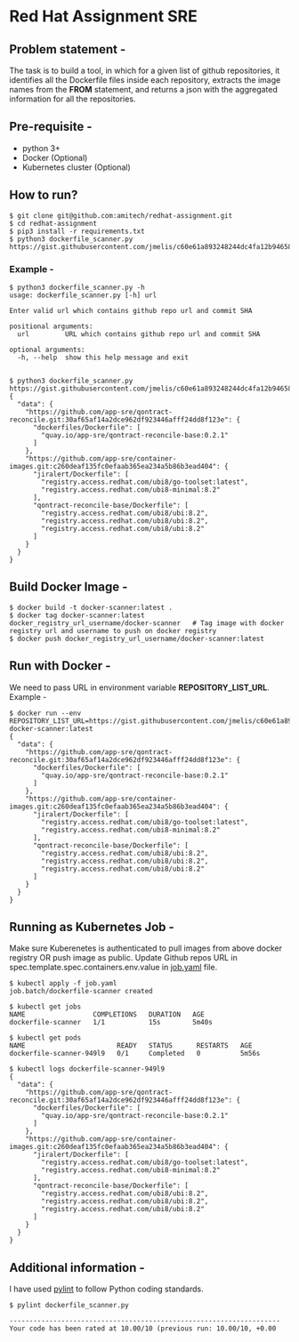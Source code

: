 # Red Hat Assignment SRE

## Problem statement -

The task is to build a tool, in which for a given list of github repositories, it identifies all the Dockerfile files inside each repository, extracts the image names from the **FROM** statement, and returns a json with the aggregated information for all the repositories.

## Pre-requisite -

- python 3+
- Docker (Optional)
- Kubernetes cluster (Optional)

## How to run?

```shell
$ git clone git@github.com:amitech/redhat-assignment.git
$ cd redhat-assignment
$ pip3 install -r requirements.txt
$ python3 dockerfile_scanner.py https://gist.githubusercontent.com/jmelis/c60e61a893248244dc4fa12b946585c4/raw/25d39f67f2405330a6314cad64fac423a171162c/sources.txt
```

### Example -

```shell
$ python3 dockerfile_scanner.py -h
usage: dockerfile_scanner.py [-h] url

Enter valid url which contains github repo url and commit SHA

positional arguments:
  url         URL which contains github repo url and commit SHA

optional arguments:
  -h, --help  show this help message and exit


$ python3 dockerfile_scanner.py https://gist.githubusercontent.com/jmelis/c60e61a893248244dc4fa12b946585c4/raw/25d39f67f2405330a6314cad64fac423a171162c/sources.txt
{
  "data": {
    "https://github.com/app-sre/qontract-reconcile.git:30af65af14a2dce962df923446afff24dd8f123e": {
      "dockerfiles/Dockerfile": [
        "quay.io/app-sre/qontract-reconcile-base:0.2.1"
      ]
    },
    "https://github.com/app-sre/container-images.git:c260deaf135fc0efaab365ea234a5b86b3ead404": {
      "jiralert/Dockerfile": [
        "registry.access.redhat.com/ubi8/go-toolset:latest",
        "registry.access.redhat.com/ubi8-minimal:8.2"
      ],
      "qontract-reconcile-base/Dockerfile": [
        "registry.access.redhat.com/ubi8/ubi:8.2",
        "registry.access.redhat.com/ubi8/ubi:8.2",
        "registry.access.redhat.com/ubi8/ubi:8.2"
      ]
    }
  }
}

```

## Build Docker Image -

```shell
$ docker build -t docker-scanner:latest .
$ docker tag docker-scanner:latest docker_registry_url_username/docker-scanner   # Tag image with docker registry url and username to push on docker registry
$ docker push docker_registry_url_username/docker-scanner:latest
```

## Run with Docker -

We need to pass URL in environment variable **REPOSITORY_LIST_URL**. Example -

```shell
$ docker run --env REPOSITORY_LIST_URL=https://gist.githubusercontent.com/jmelis/c60e61a893248244dc4fa12b946585c4/raw/25d39f67f2405330a6314cad64fac423a171162c/sources.txt docker-scanner:latest
{
  "data": {
    "https://github.com/app-sre/qontract-reconcile.git:30af65af14a2dce962df923446afff24dd8f123e": {
      "dockerfiles/Dockerfile": [
        "quay.io/app-sre/qontract-reconcile-base:0.2.1"
      ]
    },
    "https://github.com/app-sre/container-images.git:c260deaf135fc0efaab365ea234a5b86b3ead404": {
      "jiralert/Dockerfile": [
        "registry.access.redhat.com/ubi8/go-toolset:latest",
        "registry.access.redhat.com/ubi8-minimal:8.2"
      ],
      "qontract-reconcile-base/Dockerfile": [
        "registry.access.redhat.com/ubi8/ubi:8.2",
        "registry.access.redhat.com/ubi8/ubi:8.2",
        "registry.access.redhat.com/ubi8/ubi:8.2"
      ]
    }
  }
}
```

## Running as Kubernetes Job -

Make sure Kuberenetes is authenticated to pull images from above docker registry OR push image as public.
Update Github repos URL in spec.template.spec.containers.env.value in [job.yaml](./job.yaml) file.  

```shell
$ kubectl apply -f job.yaml
job.batch/dockerfile-scanner created

$ kubectl get jobs
NAME                 COMPLETIONS   DURATION   AGE
dockerfile-scanner   1/1           15s        5m40s

$ kubectl get pods
NAME                       READY   STATUS      RESTARTS   AGE
dockerfile-scanner-949l9   0/1     Completed   0          5m56s

$ kubectl logs dockerfile-scanner-949l9 
{
  "data": {
    "https://github.com/app-sre/qontract-reconcile.git:30af65af14a2dce962df923446afff24dd8f123e": {
      "dockerfiles/Dockerfile": [
        "quay.io/app-sre/qontract-reconcile-base:0.2.1"
      ]
    },
    "https://github.com/app-sre/container-images.git:c260deaf135fc0efaab365ea234a5b86b3ead404": {
      "jiralert/Dockerfile": [
        "registry.access.redhat.com/ubi8/go-toolset:latest",
        "registry.access.redhat.com/ubi8-minimal:8.2"
      ],
      "qontract-reconcile-base/Dockerfile": [
        "registry.access.redhat.com/ubi8/ubi:8.2",
        "registry.access.redhat.com/ubi8/ubi:8.2",
        "registry.access.redhat.com/ubi8/ubi:8.2"
      ]
    }
  }
}

```

## Additional information -

I have used [pylint](https://pylint.pycqa.org/en/latest/) to follow Python coding standards.

```shell
$ pylint dockerfile_scanner.py

--------------------------------------------------------------------
Your code has been rated at 10.00/10 (previous run: 10.00/10, +0.00
```

